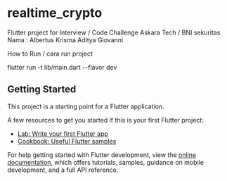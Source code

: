 # realtime_crypto

Flutter project for Interview / Code Challenge Askara Tech / BNI sekuritas
Nama : Albertus Krisma Aditya Giovanni

How to Run / cara run project

flutter run -t lib/main.dart --flavor dev

## Getting Started

This project is a starting point for a Flutter application.

A few resources to get you started if this is your first Flutter project:

- [Lab: Write your first Flutter app](https://docs.flutter.dev/get-started/codelab)
- [Cookbook: Useful Flutter samples](https://docs.flutter.dev/cookbook)

For help getting started with Flutter development, view the
[online documentation](https://docs.flutter.dev/), which offers tutorials,
samples, guidance on mobile development, and a full API reference.
